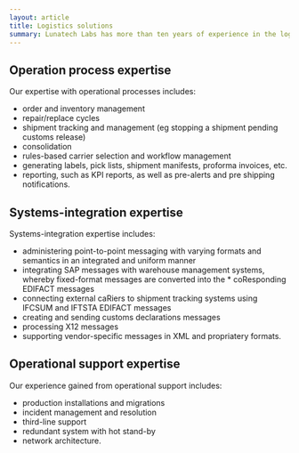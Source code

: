 ```yaml
---
layout: article
title: Logistics solutions
summary: Lunatech Labs has more than ten years of experience in the logistics world, supplying IT solutions for Lead Logistics Providers. Our strength is the operational process experience that we have built up over the years, integrating third-parties such as carriers and brokers, and taking on operational support of the IT solutions and logistics applications that we deliver.
---
```


## Operation process expertise

Our expertise with operational processes includes:

* order and inventory management
* repair/replace cycles
* shipment tracking and management (eg stopping a shipment pending customs release)
* consolidation
* rules-based carrier selection and workflow management
* generating labels, pick lists, shipment manifests, proforma invoices, etc.
* reporting, such as KPI reports, as well as pre-alerts and pre shipping notifications.

## Systems-integration expertise

Systems-integration expertise includes:

* administering point-to-point messaging with varying formats and semantics in an integrated and uniform manner
* integrating SAP messages with warehouse management systems, whereby fixed-format messages are converted into the * coResponding EDIFACT messages
* connecting external caRiers to shipment tracking systems using IFCSUM and IFTSTA EDIFACT messages
* creating and sending customs declarations messages
* processing X12 messages
* supporting vendor-specific messages in XML and propriatery formats.

## Operational support expertise

Our experience gained from operational support includes:

* production installations and migrations
* incident management and resolution
* third-line support
* redundant system with hot stand-by
* network architecture.
